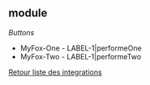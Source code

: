 ## module

*Buttons*
- MyFox-One - LABEL-1|performeOne
- MyFox-Two - LABEL-1|performeTwo


[Retour liste des integrations](../../integration.md)
